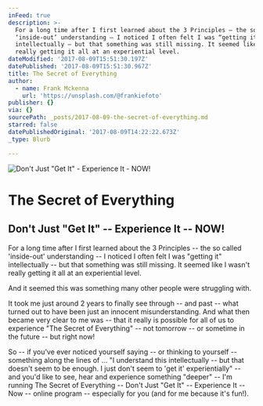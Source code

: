 ```yaml
---
inFeed: true
description: >-
  For a long time after I first learned about the 3 Principles – the so called
  ‘inside-out’ understanding – I noticed I often felt I was “getting it”
  intellectually – but that something was still missing. It seemed like I wasn’t
  really getting it all at an experiential level.
dateModified: '2017-08-09T15:51:30.197Z'
datePublished: '2017-08-09T15:51:30.967Z'
title: The Secret of Everything
author:
  - name: Frank Mckenna
    url: 'https://unsplash.com/@frankiefoto'
publisher: {}
via: {}
sourcePath: _posts/2017-08-09-the-secret-of-everything.md
starred: false
datePublishedOriginal: '2017-08-09T14:22:22.673Z'
_type: Blurb

---
```

![Don't Just "Get It" - Experience It - NOW!](https://the-grid-user-content.s3-us-west-2.amazonaws.com/aa06b19d-0cb4-4b3f-b8c0-b46fbed11e68.png)

# The Secret of Everything

## Don't Just "Get It" -- Experience It -- NOW!

For a long time after I first learned about the 3 Principles -- the so called 'inside-out' understanding -- I noticed I often felt I was "getting it" intellectually -- but that something was still missing. It seemed like I wasn't really getting it all at an experiential level.

And it seemed this was something many other people were struggling with.

It took me just around 2 years to finally see through -- and past -- what turned out to have been just an innocent misunderstanding. And what then became very clear to me was -- that it really is possible for all of us to experience "The Secret of Everything" -- not tomorrow -- or sometime in the future -- but right now!

So -- if you've ever noticed yourself saying -- or thinking to yourself -- something along the lines of ... "I understand this intellectually -- but that doesn't seem to be enough. I just don't seem to 'get it' experientially" -- and you'd like to see, hear and experience something "deeper" -- I'm running The Secret of Everything -- Don't Just "Get It" -- Experience It -- Now -- online program -- especially for you (and for me because it's fun!).